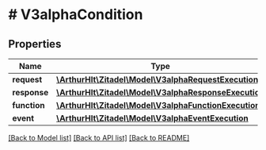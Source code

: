 # # V3alphaCondition

## Properties

Name | Type | Description | Notes
------------ | ------------- | ------------- | -------------
**request** | [**\ArthurHlt\Zitadel\Model\V3alphaRequestExecution**](V3alphaRequestExecution.md) |  | [optional]
**response** | [**\ArthurHlt\Zitadel\Model\V3alphaResponseExecution**](V3alphaResponseExecution.md) |  | [optional]
**function** | [**\ArthurHlt\Zitadel\Model\V3alphaFunctionExecution**](V3alphaFunctionExecution.md) |  | [optional]
**event** | [**\ArthurHlt\Zitadel\Model\V3alphaEventExecution**](V3alphaEventExecution.md) |  | [optional]

[[Back to Model list]](../../README.md#models) [[Back to API list]](../../README.md#endpoints) [[Back to README]](../../README.md)
